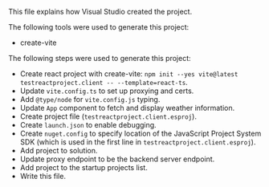 This file explains how Visual Studio created the project.

The following tools were used to generate this project:
- create-vite

The following steps were used to generate this project:
- Create react project with create-vite: `npm init --yes vite@latest testreactproject.client -- --template=react-ts`.
- Update `vite.config.ts` to set up proxying and certs.
- Add `@type/node` for `vite.config.js` typing.
- Update `App` component to fetch and display weather information.
- Create project file (`testreactproject.client.esproj`).
- Create `launch.json` to enable debugging.
- Create `nuget.config` to specify location of the JavaScript Project System SDK (which is used in the first line in `testreactproject.client.esproj`).
- Add project to solution.
- Update proxy endpoint to be the backend server endpoint.
- Add project to the startup projects list.
- Write this file.
